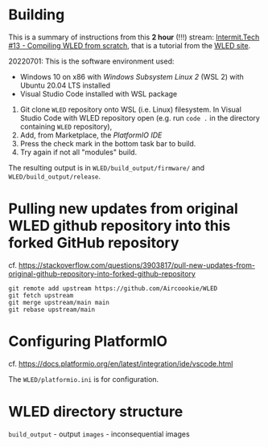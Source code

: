 # Building

This is a summary of instructions from this **2 hour** (!!!) stream: [Intermit.Tech #13 - Compiling WLED from scratch](https://www.youtube.com/watch?v=fRxyp5Yhivc), that is a tutorial from the [WLED site](https://kno.wled.ge/basics/tutorials/).

20220701: This is the software environment used:
* Windows 10 on x86 with *Windows Subsystem Linux 2* (WSL 2) with Ubuntu 20.04 LTS installed
* Visual Studio Code installed with WSL package

1. Git clone `WLED` repository onto WSL (i.e. Linux) filesystem.
In Visual Studio Code with WLED repository open (e.g. run `code .` in the directory containing `WLED` repository), 
2. Add, from Marketplace, the *PlatformIO IDE*
3. Press the check mark in the bottom task bar to build.
4. Try again if not all "modules" build.

The resulting output is in `WLED/build_output/firmware/` and `WLED/build_output/release`.

# Pulling new updates from original WLED github repository into this forked GitHub repository

cf. https://stackoverflow.com/questions/3903817/pull-new-updates-from-original-github-repository-into-forked-github-repository

```
git remote add upstream https://github.com/Aircoookie/WLED
git fetch upstream
git merge upstream/main main
git rebase upstream/main
```
# Configuring PlatformIO

cf. https://docs.platformio.org/en/latest/integration/ide/vscode.html

The `WLED/platformio.ini` is for configuration.

# WLED directory structure

`build_output` - output
`images` - inconsequential images
